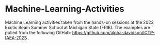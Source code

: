 # Machine-Learning-Activities
Machine Learning activities taken from the hands-on sessions at the 2023 Exotic Beam Summer School at Michigan State (FRIB). The examples are pulled from the following GitHub: https://github.com/alpha-davidson/ICTP-IAEA-2023 . 

